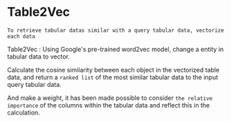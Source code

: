 # Table2Vec

```
To retrieve tabular datas similar with a query tabular data, vectorize each data  
```

Table2Vec : Using Google's pre-trained word2vec model, change a entity in tabular data to vector.   

Calculate the cosine similarity between each object in the vectorized table data, and return a `ranked list` of the most similar tabular data to the input query tabular data.   

And make a weight, it has been made possible to consider `the relative importance` of the columns within the tabular data and reflect this in the calculation.

